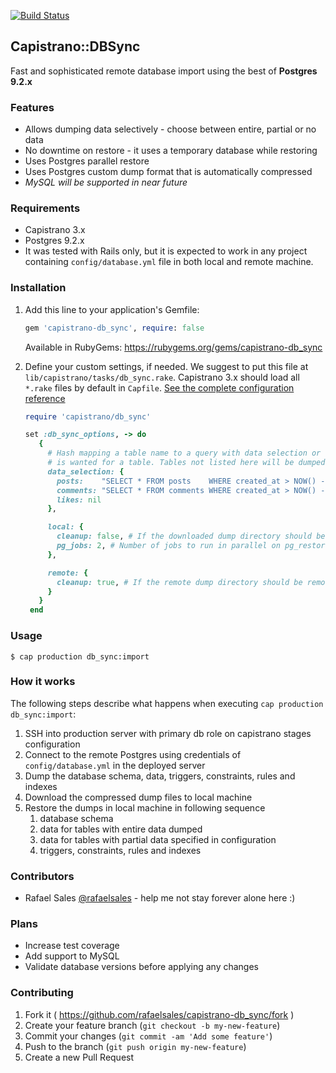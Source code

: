 [![Build Status](https://snap-ci.com/heartbits/capistrano-db_sync/branch/master/build_image)](https://snap-ci.com/heartbits/capistrano-db_sync/branch/master)

## Capistrano::DBSync

Fast and sophisticated remote database import using the best of **Postgres 9.2.x**

### Features

* Allows dumping data selectively - choose between entire, partial or no data
* No downtime on restore - it uses a temporary database while restoring
* Uses Postgres parallel restore
* Uses Postgres custom dump format that is automatically compressed
* *MySQL will be supported in near future*

### Requirements

* Capistrano 3.x
* Postgres 9.2.x
* It was tested with Rails only, but it is expected to work in any project containing
  `config/database.yml` file in both local and remote machine.

### Installation

1. Add this line to your application's Gemfile:

   ```ruby
   gem 'capistrano-db_sync', require: false
   ```
   Available in RubyGems: https://rubygems.org/gems/capistrano-db_sync

2. Define your custom settings, if needed. We suggest to put this file at `lib/capistrano/tasks/db_sync.rake`.
   Capistrano 3.x should load all `*.rake` files by default in `Capfile`.
   [See the complete configuration reference](/lib/capistrano/db_sync/configuration.rb)

   ```ruby
   require 'capistrano/db_sync'

   set :db_sync_options, -> do
      {
        # Hash mapping a table name to a query with data selection or nil in case no data
        # is wanted for a table. Tables not listed here will be dumped entirely.
        data_selection: {
          posts:    "SELECT * FROM posts    WHERE created_at > NOW() - interval '60 days'",
          comments: "SELECT * FROM comments WHERE created_at > NOW() - interval '30 days'",
          likes: nil
        },

        local: {
          cleanup: false, # If the downloaded dump directory should be removed after restored
          pg_jobs: 2, # Number of jobs to run in parallel on pg_restore
        },

        remote: {
          cleanup: true, # If the remote dump directory should be removed after downloaded
        }
      }
    end
    ```

### Usage

```sh-session
$ cap production db_sync:import
```

### How it works

The following steps describe what happens when executing `cap production db_sync:import`:

1. SSH into production server with primary db role on capistrano stages configuration
2. Connect to the remote Postgres using credentials of `config/database.yml` in the
   deployed server
3. Dump the database schema, data, triggers, constraints, rules and indexes
4. Download the compressed dump files to local machine
5. Restore the dumps in local machine in following sequence
   1. database schema
   2. data for tables with entire data dumped
   3. data for tables with partial data specified in configuration
   4. triggers, constraints, rules and indexes

### Contributors

* Rafael Sales [@rafaelsales](http://github.com/rafaelsales) - help me not stay forever alone here :)

### Plans

* Increase test coverage
* Add support to MySQL
* Validate database versions before applying any changes

### Contributing

1. Fork it ( https://github.com/rafaelsales/capistrano-db_sync/fork )
2. Create your feature branch (`git checkout -b my-new-feature`)
3. Commit your changes (`git commit -am 'Add some feature'`)
4. Push to the branch (`git push origin my-new-feature`)
5. Create a new Pull Request
